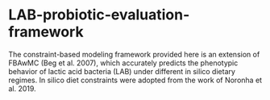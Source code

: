 # LAB-probiotic-evaluation-framework
The constraint-based modeling framework provided here is an extension of FBAwMC (Beg et al. 2007), which accurately predicts the phenotypic behavior of lactic acid bacteria (LAB) under different in silico dietary regimes. In silico diet constraints were adopted from the work of Noronha et al. 2019.
